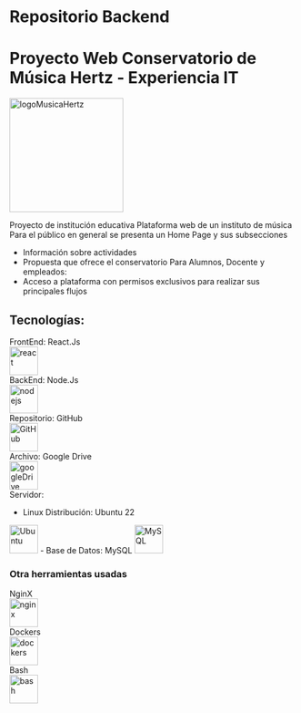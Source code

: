 # Repositorio Backend
# Proyecto Web Conservatorio de Música Hertz - Experiencia IT
<img src="logo.jpg" alt="logoMusicaHertz" width="200"/>

Proyecto de institución educativa
Plataforma web de un instituto de música
Para el público en general se presenta un Home Page y sus subsecciones
- Información sobre actividades
- Propuesta que ofrece el conservatorio
Para Alumnos, Docente y empleados:
- Acceso a plataforma con permisos exclusivos para realizar sus principales flujos

## Tecnologías:
FrontEnd:
React.Js  
<img src="https://upload.wikimedia.org/wikipedia/commons/4/47/React.svg" alt="react" width="50"/>   
BackEnd: 
Node.Js  
<img src="https://upload.wikimedia.org/wikipedia/commons/d/d9/Node.js_logo.svg" alt="nodejs" width="50">   
Repositorio: 
GitHub  
<img src="https://upload.wikimedia.org/wikipedia/commons/2/29/GitHub_logo_2013.svg" alt="GitHub" width="50">   
Archivo:
Google Drive  
<img src="https://upload.wikimedia.org/wikipedia/commons/1/12/Google_Drive_icon_%282020%29.svg" alt="googleDrive" width="50">   
Servidor:
- Linux Distribución: Ubuntu 22   
<img src="https://upload.wikimedia.org/wikipedia/commons/7/76/Ubuntu-logo-2022.svg" alt="Ubuntu" width="50">   
- Base de Datos: MySQL   
<img src="https://upload.wikimedia.org/wikipedia/commons/5/51/Mysql.svg" alt="MySQL" width="50">

### Otra herramientas usadas
NginX   
<img src="https://upload.wikimedia.org/wikipedia/commons/c/c5/Nginx_logo.svg" alt="nginx" width="50">   
Dockers   
<img src="https://upload.wikimedia.org/wikipedia/commons/7/79/Docker_%28container_engine%29_logo.png" alt="dockers" width="50">  
Bash   
<img src="https://upload.wikimedia.org/wikipedia/commons/8/82/Gnu-bash-logo.svg" alt="bash" width="50">  

